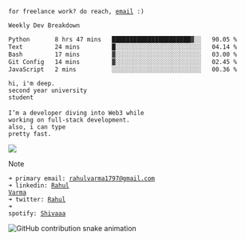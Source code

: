 <code>for freelance work? do reach, [email](mailto:rahulvarma1797@gmail.com) :)</code><br>

<code>Weekly Dev Breakdown </code><br>
<!--START_SECTION:waka-->

```txt
Python       8 hrs 47 mins   ██████████████████████▓░░   90.05 %
Text         24 mins         █░░░░░░░░░░░░░░░░░░░░░░░░   04.14 %
Bash         17 mins         ▓░░░░░░░░░░░░░░░░░░░░░░░░   03.00 %
Git Config   14 mins         ▓░░░░░░░░░░░░░░░░░░░░░░░░   02.45 %
JavaScript   2 mins          ░░░░░░░░░░░░░░░░░░░░░░░░░   00.36 %
```

<!--END_SECTION:waka-->

<code>hi, i'm deep.</code><br>
<code>second year university student</code><br><br>
<code>I’m a developer diving into Web3 while working on full-stack development.</code><br>
<code>also, i can type pretty fast.</code><br>

[![](https://komarev.com/ghpvc/?username=Deeppanchal2108&base=1000&color=ADD8E8)](https://github.com/Deeppanchal2108)

> [!NOTE]
><code>➜ primary email: [rahulvarma1797@gmail.com](mailto:deepanchal2290@gmail.com)</code><br>
> <code>➜ linkedin: [Rahul Varma](https://www.linkedin.com/in/rahul-varma-1129a9328)</code><br>
> <code>➜ twitter: [Rahul]([https://x.com/Shiva_saiiii])</code><br>
> <code>➜ spotify: [Shivaaa](https://open.spotify.com/user/31gyi7zknj4dwxc45yrs77nmwoxy)</code><br>

<picture>
  <source media="(prefers-color-scheme: dark)" srcset="https://raw.githubusercontent.com/Meruem09/Meruem09/output/github-contribution-grid-snake-dark.svg">
  <source media="(prefers-color-scheme: light)" srcset="https://raw.githubusercontent.com/Meruem09/Meruem09/output/github-contribution-grid-snake.svg">
  <img alt="GitHub contribution snake animation" src="https://raw.githubusercontent.com/Meruem09/Meruem09/output/github-contribution-grid-snake.svg">
</picture>
